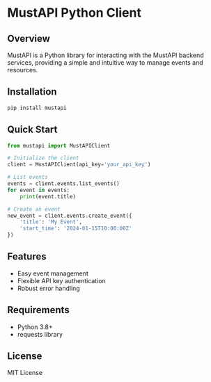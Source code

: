 # MustAPI Python Client

## Overview
MustAPI is a Python library for interacting with the MustAPI backend services, providing a simple and intuitive way to manage events and resources.

## Installation
```bash
pip install mustapi
```

## Quick Start
```python
from mustapi import MustAPIClient

# Initialize the client
client = MustAPIClient(api_key='your_api_key')

# List events
events = client.events.list_events()
for event in events:
    print(event.title)

# Create an event
new_event = client.events.create_event({
    'title': 'My Event',
    'start_time': '2024-01-15T10:00:00Z'
})
```

## Features
- Easy event management
- Flexible API key authentication
- Robust error handling

## Requirements
- Python 3.8+
- requests library

## License
MIT License